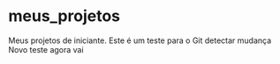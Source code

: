 # meus_projetos
Meus projetos de iniciante.
Este é um teste para o Git detectar mudança
Novo teste agora vai 
